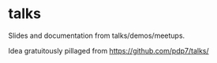 talks
=====

Slides and documentation from talks/demos/meetups. 

Idea gratuitously pillaged from https://github.com/pdp7/talks/

